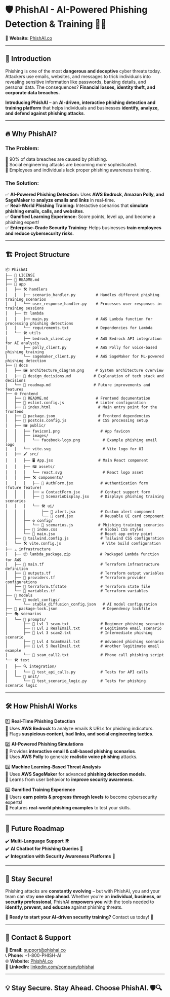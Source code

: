  # 🛡️ PhishAI - AI-Powered Phishing Detection & Training 🧠🎯  

🔮 **Website:** [PhishAI.co](https://phishai.co/) 

---
## 🚀 Introduction  
Phishing is one of the most **dangerous and deceptive** cyber threats today. Attackers use emails, websites, and messages to trick individuals into revealing sensitive information like passwords, banking details, and personal data. The consequences? **Financial losses, identity theft, and corporate data breaches.**  

**Introducing PhishAI** – an **AI-driven, interactive phishing detection and training platform** that helps individuals and businesses **identify, analyze, and defend against phishing attacks**.  

---

## 🔥 Why PhishAI?  
### The Problem:  
📌 90% of data breaches are caused by phishing.  
📌 Social engineering attacks are becoming more sophisticated.  
📌 Employees and individuals lack proper phishing awareness training.  

### The Solution:  
✅ **AI-Powered Phishing Detection:** Uses **AWS Bedrock, Amazon Polly, and SageMaker** to **analyze emails and links** in real-time.  
✅ **Real-World Phishing Training:** Interactive scenarios that **simulate phishing emails, calls, and websites**.  
✅ **Gamified Learning Experience:** Score points, level up, and become a phishing expert!  
✅ **Enterprise-Grade Security Training:** Helps businesses **train employees and reduce cybersecurity risks**.  

---

## 🏗️ Project Structure  
```plaintext
📦 PhishAI
├── 📜 LICENSE
├── 📜 README.md
├── 🏢 app
│   ├── 🛠️ handlers
│   │   ├── scenario_handler.py         # Handles different phishing training scenarios
│   │   └── user_response_handler.py    # Processes user responses in training sessions
│   ├── 🏗️ lambda
│   │   ├── main.py                     # AWS Lambda function for processing phishing detections
│   │   └── requirements.txt            # Dependencies for Lambda
│   └── 🛠️ utils
│       ├── bedrock_client.py           # AWS Bedrock API integration for AI analysis
│       ├── polly_client.py             # AWS Polly for voice-based phishing training
│       └── sagemaker_client.py         # AWS SageMaker for ML-powered phishing detection
├── 📖 docs
│   ├── 🖼️ architecture_diagram.png     # System architecture overview
│   ├── 📜 design_decisions.md          # Explanation of tech stack and decisions
│   └── 🚀 roadmap.md                   # Future improvements and features
├── 🌐 frontend
│   ├── 📜 README.md                     # Frontend documentation
│   ├── 📜 eslint.config.js              # Linter configuration
│   ├── 📜 index.html                     # Main entry point for the frontend
│   ├── 📜 package.json                   # Frontend dependencies
│   ├── 🎨 postcss.config.js              # CSS processing setup
│   ├── 🖼️ public/
│   │   ├── favicon1.png                  # App favicon
│   │   ├── images/
│   │   │   └── facebook-logo.png          # Example phishing email logo
│   │   └── vite.svg                       # Vite logo for UI
│   ├── 🖌️ src/
│   │   ├── 🖥️ App.jsx                    # Main React component
│   │   ├── 🖼️ assets/
│   │   │   └── react.svg                  # React logo asset
│   │   ├── 🛠️ components/
│   │   │   ├── 🔐 AuthForm.jsx            # Authentication form (future feature)
│   │   │   ├── ✉️ ContactForm.jsx         # Contact support form
│   │   │   ├── 📧 ScenarioDisplay.jsx     # Displays phishing training scenarios
│   │   │   └── 🛠️ ui/
│   │   │       ├── 🚨 alert.jsx           # Custom alert component
│   │   │       └── 📝 card.jsx            # Reusable UI card component
│   │   ├── ⚙️ config/
│   │   │   └── 📜 scenarios.js           # Phishing training scenarios
│   │   ├── 🎨 index.css                   # Global CSS styles
│   │   └── 🚀 main.jsx                    # React app entry point
│   ├── 🎨 tailwind.config.js              # Tailwind CSS configuration
│   └── 🛠️ vite.config.js                  # Vite build configuration
├── ☁️ infrastructure
│   ├── 📦 lambda_package.zip             # Packaged Lambda function for AWS
│   ├── 📜 main.tf                         # Terraform infrastructure definition
│   ├── 📜 outputs.tf                      # Terraform output variables
│   ├── 📜 providers.tf                    # Terraform provider configurations
│   ├── 📜 terraform.tfstate               # Terraform state file
│   └── 📜 variables.tf                    # Terraform variables
├── 🤖 models
│   └── 🧠 model_configs/
│       └── stable_diffusion_config.json   # AI model configuration
├── 📜 package-lock.json                    # Dependency lockfile
├── 🎭 scenarios
│   └── 📜 prompts/
│       ├── 📜 Lvl 1 scam.txt              # Beginner phishing scenario
│       ├── 📜 Lvl 2 RealEmail.txt         # Legitimate email scenario
│       ├── 📜 Lvl 3 scam2.txt             # Intermediate phishing scenario
│       ├── 📜 Lvl 4 ScamEmail.txt         # Advanced phishing scenario
│       ├── 📜 Lvl 5 RealEmail.txt         # Another legitimate email example
│       └── 📜 scam_call2.txt              # Phone call phishing script
└── 🛠️ test
│   ├── 🔍 integration/
│   │   └── 🧪 test_api_calls.py           # Tests for API calls
│   └── 🧪 unit/
│       └── 🧪 test_scenario_logic.py      # Tests for phishing scenario logic
``` 
---

## 🛠️ How PhishAI Works  

1️⃣ **Real-Time Phishing Detection**  
🔹 Uses **AWS Bedrock** to analyze emails & URLs for phishing indicators.  
🔹 Flags **suspicious content, bad links, and social engineering tactics**.  

2️⃣ **AI-Powered Phishing Simulations**  
🔹 Provides **interactive email & call-based phishing scenarios**.  
🔹 Uses **AWS Polly** to generate **realistic voice phishing** attacks.  

3️⃣ **Machine Learning-Based Threat Analysis**  
🔹 Uses **AWS SageMaker** for advanced **phishing detection models**.  
🔹 Learns from user behavior to **improve security awareness**.  

4️⃣ **Gamified Training Experience**  
🔹 Users **earn points & progress through levels** to become cybersecurity experts!  
🔹 Features **real-world phishing examples** to test your skills.  

---

## 🔮 Future Roadmap  
✔️ **Multi-Language Support** 🌍  
✔️ **AI Chatbot for Phishing Queries** 🤖  
✔️ **Integration with Security Awareness Platforms** 🔐  

---

## 📢 Stay Secure!  
Phishing attacks are **constantly evolving** – but with PhishAI, you and your team can stay **one step ahead**. Whether you’re an **individual, business, or security professional**, PhishAI **empowers you** with the tools needed to **identify, prevent, and educate** against phishing threats.  

🔹 **Ready to start your AI-driven security training?** Contact us today! 📩  

---
## 📩 Contact & Support  

📧 **Email:** support@phishai.co  
📞 **Phone:** +1-800-PHISH-AI  
🌐 **Website:** [PhishAI.co](https://phishai.co/)  
🔗 **LinkedIn:** [linkedin.com/company/phishai](https://linkedin.com/company/phishai)  

---
## 💡 Stay Secure. Stay Ahead. Choose **PhishAI**. 🛡️🔍  